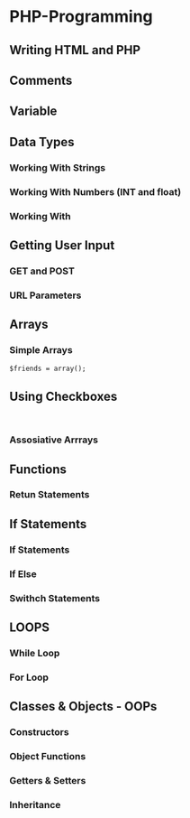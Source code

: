 # PHP-Programming

## Writing HTML and PHP

## Comments

## Variable


## Data Types
  
  ### Working With Strings
  
  ### Working With Numbers (INT and float)
  
  ### Working With 

  
## Getting User Input

  ### GET and POST
  ### URL Parameters

## Arrays
  ### Simple Arrays
  ```$friends = array();```

  ## Using Checkboxes
  ``` ```
  

  


  ### Assosiative Arrrays

## Functions

  ### Retun Statements

## If Statements


  ### If Statements

  ### If Else
  ### Swithch Statements

## LOOPS
  ### While Loop
  
  ### For Loop 
  
## Classes & Objects - OOPs
  ###

  ### Constructors

  ### Object Functions

  ### Getters & Setters

  ### Inheritance

